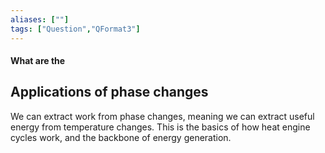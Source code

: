 ```yaml
---
aliases: [""]
tags: ["Question","QFormat3"]
---
```


#### What are the
## Applications of phase changes
We can extract work from phase changes, meaning we can extract useful energy from temperature changes. 
This is the basics of how heat engine cycles work, and the backbone of energy generation.